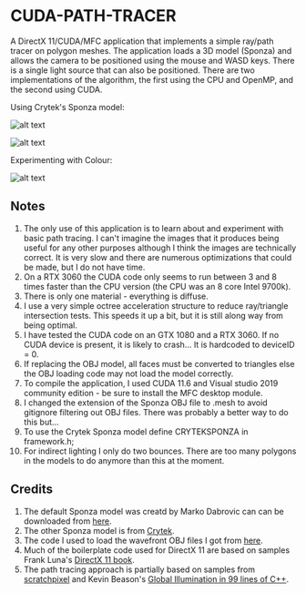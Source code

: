 # CUDA-PATH-TRACER

A DirectX 11/CUDA/MFC application that implements a simple ray/path tracer on polygon meshes. The application loads a 3D model (Sponza) and allows the camera to be positioned using the mouse and WASD keys. There is a single light source that can also be positioned. There are two implementations of the algorithm, the first using the CPU and OpenMP, and the second using CUDA.


Using Crytek's Sponza model:

![alt text](https://github.com/JohnLeber/MFC-Path-Tracer/blob/master/Images/Image_grey_128.png)

![alt text](https://github.com/JohnLeber/MFC-Path-Tracer/blob/master/Images/Image_N128_Upper2.png)



Experimenting with Colour:

![alt text](https://github.com/JohnLeber/MFC-Path-Tracer/blob/master/Images/Image_N128_Upper.png)


## Notes

1) The only use of this application is to learn about and experiment with basic path tracing. I can't imagine the images that it produces being useful for any other purposes although I think the images are technically correct. It is very slow and there are numerous optimizations that could be made, but I do not have time.
2) On a RTX 3060 the CUDA code only seems to run between 3 and 8 times faster than the CPU version (the CPU was an 8 core Intel 9700k).
3) There is only one material - everything is diffuse.
4) I use a very simple octree acceleration structure to reduce ray/triangle intersection tests. This speeds it up a bit, but it is still along way from being optimal.
5) I have tested the CUDA code on an GTX 1080 and a RTX 3060. If no CUDA device is present, it is likely to crash... It is hardcoded to deviceID = 0.
6) If replacing the OBJ model, all faces must be converted to triangles else the OBJ loading code may not load the model correctly.
7) To compile the application, I used CUDA 11.6 and Visual studio 2019 community edition - be sure to install the MFC desktop module.
8) I changed the extension of the Sponza OBJ file to .mesh to avoid gitignore filtering out OBJ files. There was probably a better way to do this but...
9) To use the Crytek Sponza model define CRYTEKSPONZA in framework.h;
10) For indirect lighting I only do two bounces. There are too many polygons in the models to do anymore than this at the moment.
## Credits

1) The default Sponza model was creatd by Marko Dabrovic can can be downloaded from [here](http://hdri.cgtechniques.com/~sponza/files/). 
2) The other Sponza model is from [Crytek](https://www.crytek.com/cryengine).
3) The code I used to load the wavefront OBJ files I got from [here](http://code-section.com/blog/dx9-obj-loader).
4) Much of the boilerplate code used for DirectX 11 are based on samples Frank Luna's [DirectX 11 book](https://www.amazon.com/Introduction-3D-Game-Programming-DirectX/dp/1936420228).
5) The path tracing approach is partially based on samples from [scratchpixel]( https://www.scratchapixel.com/lessons/3d-basic-rendering/global-illumination-path-tracing) and Kevin Beason's [Global Illumination in 99 lines of C++](https://www.kevinbeason.com/smallpt/).
